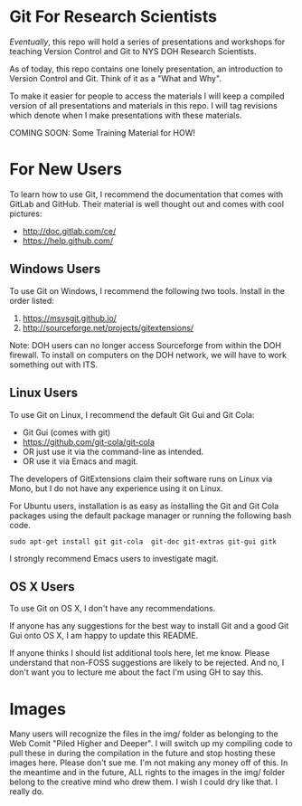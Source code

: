 # Git For Research Scientists

_Eventually_, this repo will hold a series of presentations and
workshops for teaching Version Control and Git to NYS DOH Research
Scientists.

As of today, this repo contains one lonely presentation, an
introduction to Version Control and Git. Think of it as a "What and
Why".

To make it easier for people to access the materials I will keep a
compiled version of all presentations and materials in this repo. I
will tag revisions which denote when I make presentations with these
materials.

COMING SOON: Some Training Material for HOW!

# For New Users

To learn how to use Git, I recommend the documentation that comes with
GitLab and GitHub. Their material is well thought out and comes with
cool pictures:

- http://doc.gitlab.com/ce/
- https://help.github.com/

## Windows Users

To use Git on Windows, I recommend the following two tools. Install in
the order listed:

1. https://msysgit.github.io/
2. http://sourceforge.net/projects/gitextensions/

Note: DOH users can no longer access Sourceforge from within the DOH
firewall. To install on computers on the DOH network, we will have to
work something out with ITS.

## Linux Users

To use Git on Linux, I recommend the default
Git Gui and Git Cola:

- Git Gui (comes with git)
- https://github.com/git-cola/git-cola
- OR just use it via the command-line as intended.
- OR use it via Emacs and magit.

The developers of GitExtensions claim their software runs on Linux via
Mono, but I do not have any experience using it on Linux.

For Ubuntu users, installation is as easy as installing the Git and
Git Cola packages using the default package manager or running the
following bash code.

    sudo apt-get install git git-cola  git-doc git-extras git-gui gitk

I strongly recommend Emacs users to investigate magit.

## OS X Users

To use Git on OS X, I don't have any recommendations.

If anyone has any suggestions for the best way to install Git and a
good Git Gui onto OS X, I am happy to update this README.

If anyone thinks I should list additional tools here, let me
know. Please understand that non-FOSS suggestions are likely to be
rejected. And no, I don't want you to lecture me about the fact I'm
using GH to say this.

# Images

Many users will recognize the files in the img/ folder as belonging to
the Web Comit "Piled Higher and Deeper". I will switch up my compiling
code to pull these in during the compilation in the future and stop
hosting these images here. Please don't sue me. I'm not making any
money off of this. In the meantime and in the future, ALL rights to
the images in the img/ folder belong to the creative mind who drew
them. I wish I could dry like that. I really do.
